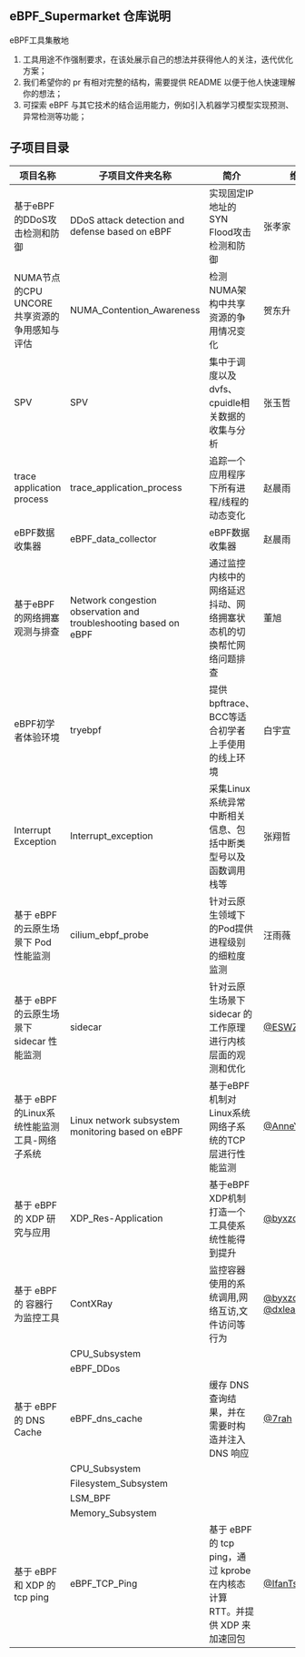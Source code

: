 ## eBPF_Supermarket 仓库说明

eBPF工具集散地

1. 工具用途不作强制要求，在该处展示自己的想法并获得他人的关注，迭代优化方案；
2. 我们希望你的 pr 有相对完整的结构，需要提供 README 以便于他人快速理解你的想法；
3. 可探索 eBPF 与其它技术的结合运用能力，例如引入机器学习模型实现预测、异常检测等功能；

## 子项目目录

| 项目名称                                   | 子项目文件夹名称                                                         | 简介                                 | 维护者 |
| ------------------------------------------ |------------------------------------------------------------------|------------------------------------| ------ |
| 基于eBPF的DDoS攻击检测和防御                 | DDoS attack detection and defense based on eBPF                  | 实现固定IP地址的SYN Flood攻击检测和防御          | 张孝家 |
| NUMA节点的CPU UNCORE共享资源的争用感知与评估 | NUMA_Contention_Awareness                                        | 检测NUMA架构中共享资源的争用情况变化               | 贺东升 |
| SPV                                        | SPV                                                              | 集中于调度以及dvfs、cpuidle相关数据的收集与分析      | 张玉哲 |
| trace application process                  | trace_application_process                                        | 追踪一个应用程序下所有进程/线程的动态变化              | 赵晨雨 |
| eBPF数据收集器                              | eBPF_data_collector                                              | eBPF数据收集器                          | 赵晨雨 |
| 基于eBPF的网络拥塞观测与排查                 | Network congestion observation and troubleshooting based on eBPF | 通过监控内核中的网络延迟抖动、网络拥塞状态机的切换帮忙网络问题排查  | 董旭   |
| eBPF初学者体验环境                           | tryebpf                                                          | 提供bpftrace、BCC等适合初学者上手使用的线上环境      | 白宇宣 |
| Interrupt Exception      | Interrupt_exception                                              | 采集Linux系统异常中断相关信息、包括中断类型号以及函数调用栈等  | 张翔哲 |
| 基于 eBPF 的云原生场景下 Pod 性能监测                         | cilium_ebpf_probe                                                | 针对云原生领域下的Pod提供进程级别的细粒度监测           | 汪雨薇 |
| 基于 eBPF 的云原生场景下 sidecar 性能监测 | sidecar                                                          | 针对云原生场景下 sidecar 的工作原理进行内核层面的观测和优化 | [@ESWZY](https://github.com/ESWZY) |
| 基于 eBPF 的Linux系统性能监测工具-网络子系统 | Linux network subsystem monitoring based on eBPF                 | 基于eBPF机制对Linux系统网络子系统的TCP层进行性能监测   | [@AnneY](https://github.com/AnneYang720) |
| 基于 eBPF 的 XDP 研究与应用 | XDP_Res-Application                                 | 基于eBPF XDP机制打造一个工具使系统性能得到提升        | [@byxzone](https://github.com/byxzone) |
| 基于 eBPF 的 容器行为监控工具 | ContXRay                                 | 监控容器使用的系统调用,网络互访,文件访问等行为        | [@byxzone](https://github.com/byxzone) [@dxlearn](https://github.com/dxlearn)[@microff](https://gitee.com/microff) |
|  | CPU_Subsystem                                                    |                                    |  |
|  | eBPF_DDos                                                        |                                    |  |
| 基于 eBPF 的 DNS Cache | eBPF_dns_cache                                                   |      缓存 DNS 查询结果，并在需要时构造并注入 DNS 响应                              | [@7rah](https://github.com/7rah) |
|  | CPU_Subsystem                                                    |                                    |  |
|  | Filesystem_Subsystem                                             |                                    |  |
|  | LSM_BPF                                                          |                                    |  |
|  | Memory_Subsystem                                                 |                                    |  |
| 基于 eBPF 和 XDP 的 tcp ping |eBPF_TCP_Ping|基于 eBPF 的 tcp ping，通过 kprobe 在内核态计算 RTT。并提供 XDP 来加速回包|[@IfanTsai](https://github.com/IfanTSai)|

